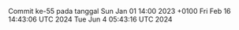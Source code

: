 Commit ke-55 pada tanggal Sun Jan 01 14:00 2023 +0100
Fri Feb 16 14:43:06 UTC 2024
Tue Jun  4 05:43:16 UTC 2024
